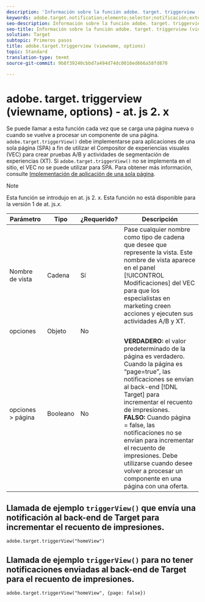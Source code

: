 ```yaml
---
description: 'Información sobre la función adobe. target. triggerview (viewname, options) para at. js. '
keywords: adobe.target.notification;elemento;selector;notificación;extensión
seo-description: Información sobre la función adobe. target. triggerview (viewname, options) para la biblioteca JavaScript de Adobe Target at. js.
seo-title: Información sobre la función adobe. target. triggerview (viewname, options) para la biblioteca JavaScript de Adobe Target at. js.
solution: Target
subtopic: Primeros pasos
title: adobe.target.triggerview (viewname, options)
topic: Standard
translation-type: tm+mt
source-git-commit: 9b8f39240cbbd7a494d74dc0016ed666a58fd870

---
```



# adobe. target. triggerview (viewname, options) - at. js 2. x

Se puede llamar a esta función cada vez que se carga una página nueva o cuando se vuelve a procesar un componente de una página. `adobe.target.triggerView()` debe implementarse para aplicaciones de una sola página (SPA) a fin de utilizar el Compositor de experiencias visuales (VEC) para crear pruebas A/B y actividades de segmentación de experiencias (XT). Si `adobe.target.triggerView()` no se implementa en el sitio, el VEC no se puede utilizar para SPA. Para obtener más información, consulte [Implementación de aplicación de una sola página](/help/c-implementing-target/c-implementing-target-for-client-side-web/how-to-deployatjs/target-atjs-single-page-application.md).

>[!NOTE]
>
>Esta función se introdujo en at. js 2. x. Esta función no está disponible para la versión 1 de at. js.*x*.

| Parámetro | Tipo | ¿Requerido? | Descripción |
| --- | --- | --- | --- |
| Nombre de vista | Cadena | Sí | Pase cualquier nombre como tipo de cadena que desee que represente la vista. Este nombre de vista aparece en el panel [!UICONTROL Modificaciones] del VEC para que los especialistas en marketing creen acciones y ejecuten sus actividades A/B y XT. |
| opciones | Objeto | No |
| opciones &gt; página | Booleano | No | **VERDADERO:** el valor predeterminado de la página es verdadero. Cuando la página es “page=true”, las notificaciones se envían al back-end [!DNL Target] para incrementar el recuento de impresiones.<br>**FALSO:** Cuando página = false, las notificaciones no se envían para incrementar el recuento de impresiones. Debe utilizarse cuando desee volver a procesar un componente en una página con una oferta. |

## Llamada de ejemplo `triggerView()` que envía una notificación al back-end de Target para incrementar el recuento de impresiones.

```
adobe.target.triggerView("homeView")
```

## Llamada de ejemplo `triggerView()` para no tener notificaciones enviadas al back-end de Target para el recuento de impresiones.

```
adobe.target.triggerView("homeView", {page: false})
```
